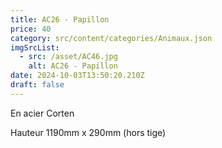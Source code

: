 ```yaml
---
title: AC26 - Papillon
price: 40
category: src/content/categories/Animaux.json
imgSrcList:
  - src: /asset/AC46.jpg
    alt: AC26 - Papillon
date: 2024-10-03T13:50:20.210Z
draft: false
---
```


En acier Corten

Hauteur 1190mm x 290mm (hors tige)
